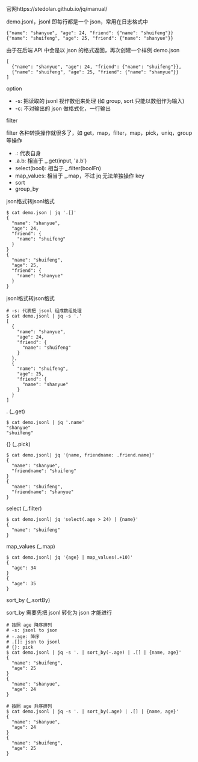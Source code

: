 官网https://stedolan.github.io/jq/manual/


demo.jsonl，jsonl 即每行都是一个 json，常用在日志格式中
```
{"name": "shanyue", "age": 24, "friend": {"name": "shuifeng"}}
{"name": "shuifeng", "age": 25, "friend": {"name": "shanyue"}}
```

由于在后端 API 中会是以 json 的格式返回，再次创建一个样例 demo.json
```
[
  {"name": "shanyue", "age": 24, "friend": {"name": "shuifeng"}},
  {"name": "shuifeng", "age": 25, "friend": {"name": "shanyue"}}
]
```

option
- -s: 把读取的 jsonl 视作数组来处理 (如 group, sort 只能以数组作为输入)
- -c: 不对输出的 json 做格式化，一行输出


filter

filter 各种转换操作就很多了，如 get，map，filter，map，pick，uniq，group 等操作
- .: 代表自身
- .a.b: 相当于 _.get(input, 'a.b')
- select(bool): 相当于 _.filter(boolFn)
- map_values: 相当于 _.map，不过 jq 无法单独操作 key
- sort
- group_by

json格式转jsonl格式
```
$ cat demo.json | jq '.[]'
{
  "name": "shanyue",
  "age": 24,
  "friend": {
    "name": "shuifeng"
  }
}
{
  "name": "shuifeng",
  "age": 25,
  "friend": {
    "name": "shanyue"
  }
}
```

jsonl格式转json格式
```
# -s: 代表把 jsonl 组成数组处理
$ cat demo.jsonl | jq -s '.'
[
  {
    "name": "shanyue",
    "age": 24,
    "friend": {
      "name": "shuifeng"
    }
  },
  {
    "name": "shuifeng",
    "age": 25,
    "friend": {
      "name": "shanyue"
    }
  }
]
```

. (_.get)
```
$ cat demo.jsonl | jq '.name'
"shanyue"
"shuifeng"
```

{} (_.pick)
```
$ cat demo.jsonl| jq '{name, friendname: .friend.name}'
{
  "name": "shanyue",
  "friendname": "shuifeng"
}
{
  "name": "shuifeng",
  "friendname": "shanyue"
}
```

select (_.filter)
```
$ cat demo.jsonl| jq 'select(.age > 24) | {name}'
{
  "name": "shuifeng"
}
```

map_values (_.map)
```
$ cat demo.jsonl| jq '{age} | map_values(.+10)'
{
  "age": 34
}
{
  "age": 35
}
```

sort_by (_.sortBy)

sort_by 需要先把 jsonl 转化为 json 才能进行
```
# 按照 age 降序排列
# -s: jsonl to json
# -.age: 降序
# .[]: json to jsonl
# {}: pick
$ cat demo.jsonl | jq -s '. | sort_by(-.age) | .[] | {name, age}'
{
  "name": "shuifeng",
  "age": 25
}
{
  "name": "shanyue",
  "age": 24
}

# 按照 age 升序排列
$ cat demo.jsonl | jq -s '. | sort_by(.age) | .[] | {name, age}'
{
  "name": "shanyue",
  "age": 24
}
{
  "name": "shuifeng",
  "age": 25
}
```
